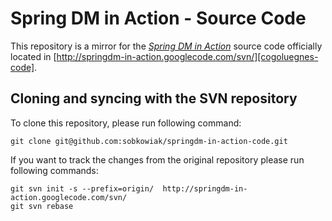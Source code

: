 Spring DM in Action - Source Code
=================================

This repository is a mirror for the [*Spring DM in Action*][cogoluegnes] source code officially located in [http://springdm-in-action.googlecode.com/svn/][cogoluegnes-code].

Cloning and syncing with the SVN repository
-------------------------------------------

To clone this repository, please run following command:
   
    git clone git@github.com:sobkowiak/springdm-in-action-code.git

If you want to track the changes from the original repository please run following commands:
   
    git svn init -s --prefix=origin/  http://springdm-in-action.googlecode.com/svn/
    git svn rebase


[cogoluegnes]: http://www.manning.com/cogoluegnes/
[cogoluegnes-code]: http://springdm-in-action.googlecode.com/svn/
